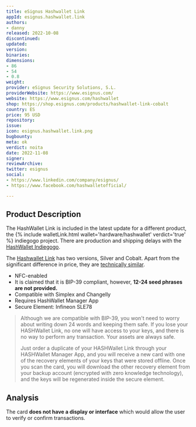 ```yaml
---
title: eSignus Hashwallet Link
appId: esignus.hashwallet.link
authors:
- danny
released: 2022-10-08
discontinued: 
updated: 
version: 
binaries: 
dimensions:
- 86
- 54
- 0.8
weight: 
provider: eSignus Security Solutions, S.L.
providerWebsite: https://www.esignus.com/
website: https://www.esignus.com/hashwallet
shop: https://shop.esignus.com/products/hashwallet-link-cobalt
country: ES
price: 95 USD
repository: 
issue: 
icon: esignus.hashwallet.link.png
bugbounty: 
meta: ok
verdict: noita
date: 2022-11-08
signer: 
reviewArchive: 
twitter: esignus
social:
- https://www.linkedin.com/company/esignus/
- https://www.facebook.com/hashwalletofficial/

---
```


## Product Description 

The HashWallet Link is included in the latest update for a different product, the {% include walletLink.html wallet='hardware/hashwallet' verdict='true' %} indiegogo project. There are production and shipping delays with the [HashWallet Indiegogo](https://www.indiegogo.com/projects/hashwallet-the-most-secure-hardware-wallet#/updates/all).

The [Hashwallet Link](https://shop.esignus.com/products/hashwallet-link-cobalt) has two versions, Silver and Cobalt. Apart from the significant difference in price, they are [technically similar](https://t.me/hashwallet/14077).

- NFC-enabled
- It is claimed that it is BIP-39 compliant, however, **12-24 seed phrases are not provided.**
- Compatible with Simplex and Changelly
- Requires HashWallet Manager App 
- Secure Element: Infineon SLE78

> Although we are compatible with BIP-39, you won't need to worry about writing down 24 words and keeping them safe. If you lose your HASHWallet Link, no one will have access to your keys, and there is no way to perform any transaction. Your assets are always safe.
>
> Just order a duplicate of your HASHWallet Link through your HASHWallet Manager App, and you will receive a new card with one of the recovery elements of your keys that were stored offline. Once you scan the card, you will download the other recovery element from your backup account (encrypted with zero knowledge technology), and the keys will be regenerated inside the secure element.


## Analysis 

The card **does not have a display or interface** which would allow the user to verify or confirm transactions.
